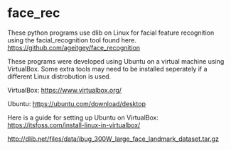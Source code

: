 # face_rec

These python programs use dlib on Linux for facial feature recognition using the facial_recognition tool found here.
https://github.com/ageitgey/face_recognition

These programs were developed using Ubuntu on a virtual machine using VirtualBox. Some extra tools may need to be installed seperately if a different Linux distrobution is used.

VirtualBox: https://www.virtualbox.org/

Ubuntu: https://ubuntu.com/download/desktop

Here is a guide for setting up Ubuntu on VirtualBox: https://itsfoss.com/install-linux-in-virtualbox/





http://dlib.net/files/data/ibug_300W_large_face_landmark_dataset.tar.gz
